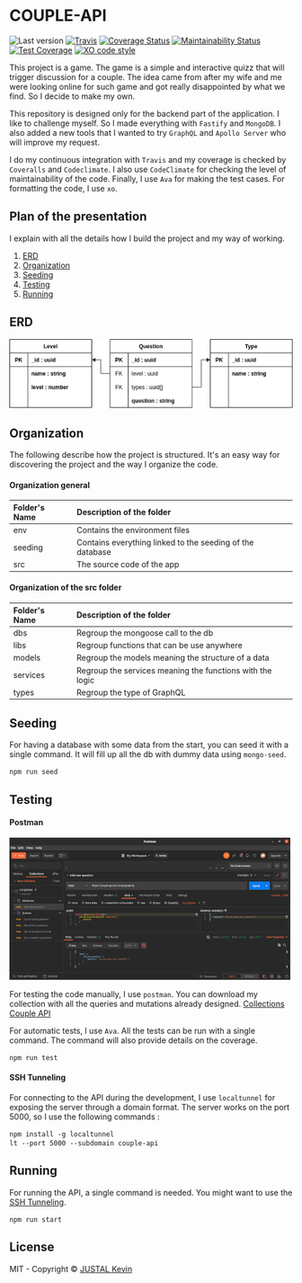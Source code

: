 # COUPLE-API

![Last version](https://img.shields.io/github/v/tag/justalk/couple-api.svg?style=flat-square)
[![Travis](https://img.shields.io/travis/com/justalk/couple-api.svg?style=flat-square)](https://travis-ci.com/github/JustalK/couple-api)
[![Coverage Status](https://coveralls.io/repos/github/JustalK/COUPLE-API/badge.svg?branch=master)](https://coveralls.io/github/JustalK/COUPLE-API?branch=master)
[![Maintainability Status](https://api.codeclimate.com/v1/badges/83c64f45edc52d90dd9a/maintainability)](https://codeclimate.com/github/JustalK/COUPLE-API/maintainability)
[![Test Coverage](https://api.codeclimate.com/v1/badges/83c64f45edc52d90dd9a/test_coverage)](https://codeclimate.com/github/JustalK/COUPLE-API/test_coverage)
[![XO code style](https://img.shields.io/badge/code_style-XO-5ed9c7.svg?style=flat-square)](https://github.com/xojs/xo)

This project is a game. The game is a simple and interactive quizz that will trigger discussion for a couple. The idea came from after my wife and me were looking online for such game and got really disappointed by what we find. So I decide to make my own.

This repository is designed only for the backend part of the application. I like to challenge myself. So I made everything with `Fastify` and `MongoDB`. I also added a new tools that I wanted to try `GraphQL` and `Apollo Server` who will improve my request.

I do my continuous integration with `Travis` and my coverage is checked by `Coveralls` and `Codeclimate`. I also use `CodeClimate` for checking the level of maintainability of the code. Finally, I use `Ava` for making the test cases. For formatting the code, I use `xo`.

## Plan of the presentation

I explain with all the details how I build the project and my way of working.

1. [ERD](#erd)
2. [Organization](#organization)
3. [Seeding](#seeding)
4. [Testing](#testing)
5. [Running](#running)

## ERD

![Alt text](documentation/database/erd.png?raw=true "ERD-CoupleAPI")

## Organization

The following describe how the project is structured. It's an easy way for discovering the project and the way I organize the code.

#### Organization general

| Folder's Name | Description of the folder                                                    |
| :------------ | :--------------------------------------------------------------------------- |
| env           | Contains the environment files                                               |
| seeding       | Contains everything linked to the seeding of the database                    |
| src           | The source code of the app                                                   |

#### Organization of the src folder

| Folder's Name | Description of the folder                                   |
| :------------ | :---------------------------------------------------------- |
| dbs           | Regroup the mongoose call to the db                         |
| libs          | Regroup functions that can be use anywhere                  |
| models        | Regroup the models meaning the structure of a data          |
| services      | Regroup the services meaning the functions with the logic   |
| types         | Regroup the type of GraphQL                                 |

## Seeding

For having a database with some data from the start, you can seed it with a single command. It will fill up all the db with dummy data using `mongo-seed`.

```
npm run seed
```

## Testing

#### Postman

![Alt text](documentation/postman/postman.jpg?raw=true "POSTMAN-CoupleAPI")

For testing the code manually, I use `postman`. You can download my collection with all the queries and mutations already designed.
[Collections Couple API](documentation/postman/collections.json?raw=true)

For automatic tests, I use `Ava`. All the tests can be run with a single command. The command will also provide details on the coverage.

```
npm run test
```

#### SSH Tunneling

For connecting to the API during the development, I use `localtunnel` for exposing the server through a domain format. The server works on the port 5000, so I use the following commands :

```
npm install -g localtunnel
lt --port 5000 --subdomain couple-api
```

## Running

For running the API, a single command is needed. You might want to use the [SSH Tunneling](#ssh-tunneling).

```
npm run start
```

## License

MIT - Copyright &copy; [JUSTAL Kevin](https://teamkd.online/)
